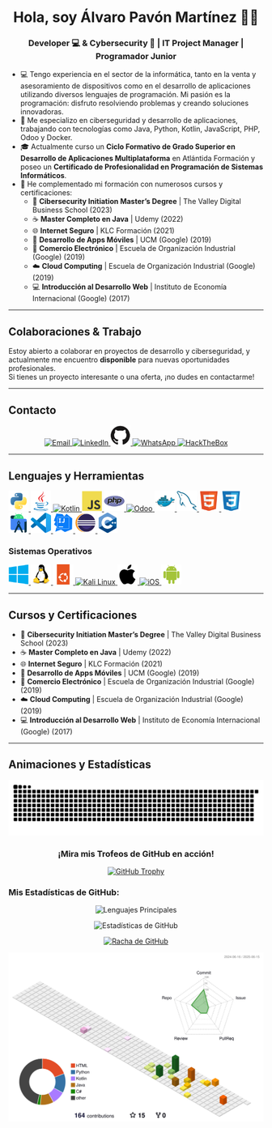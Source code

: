 <h1 align="center">Hola, soy Álvaro Pavón Martínez 👨‍💻</h1>
<h3 align="center">Developer 💻 & Cybersecurity 🔐 | IT Project Manager | Programador Junior</h3>

- 💻 Tengo experiencia en el sector de la informática, tanto en la venta y asesoramiento de dispositivos como en el desarrollo de aplicaciones utilizando diversos lenguajes de programación. Mi pasión es la programación: disfruto resolviendo problemas y creando soluciones innovadoras.
- 🔐 Me especializo en ciberseguridad y desarrollo de aplicaciones, trabajando con tecnologías como Java, Python, Kotlin, JavaScript, PHP, Odoo y Docker.
- 🎓 Actualmente curso un **Ciclo Formativo de Grado Superior en Desarrollo de Aplicaciones Multiplataforma** en Atlántida Formación y poseo un **Certificado de Profesionalidad en Programación de Sistemas Informáticos**.
- 🚀 He complementado mi formación con numerosos cursos y certificaciones:
  - 🔐 **Cibersecurity Initiation Master’s Degree** | The Valley Digital Business School (2023)
  - ☕ **Master Completo en Java** | Udemy (2022)
  - 🌐 **Internet Seguro** | KLC Formación (2021)
  - 📱 **Desarrollo de Apps Móviles** | UCM (Google) (2019)
  - 🛒 **Comercio Electrónico** | Escuela de Organización Industrial (Google) (2019)
  - ☁️ **Cloud Computing** | Escuela de Organización Industrial (Google) (2019)
  - 💻 **Introducción al Desarrollo Web** | Instituto de Economía Internacional (Google) (2017)

---

## Colaboraciones & Trabajo

Estoy abierto a colaborar en proyectos de desarrollo y ciberseguridad, y actualmente me encuentro **disponible** para nuevas oportunidades profesionales.  
Si tienes un proyecto interesante o una oferta, ¡no dudes en contactarme!

---

## Contacto

<p align="center">
  <a href="mailto:alvaropavonmartinez7@gmail.com">
    <img src="https://img.icons8.com/fluency/48/000000/email-open.png" alt="Email" width="40" height="40"/>
  </a>
  <a href="https://www.linkedin.com/in/alvaropavonmartinez/" target="_blank">
    <img src="https://img.icons8.com/color/48/000000/linkedin.png" alt="LinkedIn" width="40" height="40"/>
  </a>
  <a href="https://github.com/AlvaroPavon" target="_blank">
    <img src="https://raw.githubusercontent.com/devicons/devicon/master/icons/github/github-original.svg" alt="GitHub" width="40" height="40"/>
  </a>
  <a href="https://wa.me/34662443794/?text=Hola%21" target="_blank">
    <img src="https://img.icons8.com/color/48/000000/whatsapp.png" alt="WhatsApp" width="40" height="40"/>
  </a>
  <a href="https://app.hackthebox.com/profile/overview" target="_blank">
    <img src="https://img.icons8.com/ios-filled/50/000000/hack-the-box.png" alt="HackTheBox" width="40" height="40"/>
  </a>
</p>

---

## Lenguajes y Herramientas

<p align="left">
  <!-- Python -->
  <a href="https://www.python.org" target="_blank">
    <img src="https://raw.githubusercontent.com/devicons/devicon/master/icons/python/python-original.svg" alt="Python" width="40" height="40"/>
  </a>
  <!-- Java -->
  <a href="https://www.java.com" target="_blank">
    <img src="https://raw.githubusercontent.com/devicons/devicon/master/icons/java/java-original.svg" alt="Java" width="40" height="40"/>
  </a>
  <!-- Kotlin -->
  <a href="https://kotlinlang.org" target="_blank">
    <img src="https://upload.wikimedia.org/wikipedia/commons/7/74/Kotlin_Icon.png" alt="Kotlin" width="40" height="40"/>
  </a>
  <!-- JavaScript -->
  <a href="https://developer.mozilla.org/es/docs/Web/JavaScript" target="_blank">
    <img src="https://raw.githubusercontent.com/devicons/devicon/master/icons/javascript/javascript-original.svg" alt="JavaScript" width="40" height="40"/>
  </a>
  <!-- PHP -->
  <a href="https://www.php.net" target="_blank">
    <img src="https://raw.githubusercontent.com/devicons/devicon/master/icons/php/php-original.svg" alt="PHP" width="40" height="40"/>
  </a>
  <!-- Odoo -->
  <a href="https://www.odoo.com" target="_blank">
    <img src="https://cdn.worldvectorlogo.com/logos/odoo.svg" alt="Odoo" width="40" height="40"/>
  </a>
  <!-- Docker -->
  <a href="https://www.docker.com/" target="_blank">
    <img src="https://raw.githubusercontent.com/devicons/devicon/master/icons/docker/docker-original.svg" alt="Docker" width="40" height="40"/>
  </a>
  <!-- SQL (MySQL) -->
  <a href="https://www.mysql.com/" target="_blank">
    <img src="https://raw.githubusercontent.com/devicons/devicon/master/icons/mysql/mysql-original.svg" alt="MySQL" width="40" height="40"/>
  </a>
  <!-- HTML5 -->
  <a href="https://www.w3.org/html/" target="_blank">
    <img src="https://raw.githubusercontent.com/devicons/devicon/master/icons/html5/html5-original.svg" alt="HTML5" width="40" height="40"/>
  </a>
  <!-- CSS3 -->
  <a href="https://www.w3.org/Style/CSS/Overview.es.html" target="_blank">
    <img src="https://raw.githubusercontent.com/devicons/devicon/master/icons/css3/css3-original.svg" alt="CSS3" width="40" height="40"/>
  </a>
  <!-- Android Studio -->
  <a href="https://developer.android.com/studio" target="_blank">
    <img src="https://raw.githubusercontent.com/devicons/devicon/master/icons/androidstudio/androidstudio-original.svg" alt="Android Studio" width="40" height="40"/>
  </a>
  <!-- Visual Studio Code -->
  <a href="https://code.visualstudio.com/" target="_blank">
    <img src="https://raw.githubusercontent.com/devicons/devicon/master/icons/vscode/vscode-original.svg" alt="VS Code" width="40" height="40"/>
  </a>
  <!-- IntelliJ IDEA -->
  <a href="https://www.jetbrains.com/idea/" target="_blank">
    <img src="https://raw.githubusercontent.com/devicons/devicon/master/icons/intellij/intellij-plain.svg" alt="IntelliJ IDEA" width="40" height="40"/>
  </a>
  <!-- Eclipse -->
  <a href="https://www.eclipse.org/" target="_blank">
    <img src="https://raw.githubusercontent.com/devicons/devicon/master/icons/eclipse/eclipse-original.svg" alt="Eclipse" width="40" height="40"/>
  </a>
  <!-- DevC++ (C++) -->
  <a href="https://www.isoftwareworld.com/devcpp/" target="_blank">
    <img src="https://raw.githubusercontent.com/devicons/devicon/master/icons/cplusplus/cplusplus-original.svg" alt="C++" width="40" height="40"/>
  </a>
</p>

### Sistemas Operativos

<p align="left">
  <!-- Windows -->
  <a href="https://www.microsoft.com/windows" target="_blank">
    <img src="https://raw.githubusercontent.com/devicons/devicon/master/icons/windows8/windows8-original.svg" alt="Windows" width="40" height="40"/>
  </a>
  <!-- Linux -->
  <a href="https://www.linux.org" target="_blank">
    <img src="https://raw.githubusercontent.com/devicons/devicon/master/icons/linux/linux-original.svg" alt="Linux" width="40" height="40"/>
  </a>
  <!-- Ubuntu -->
  <a href="https://ubuntu.com" target="_blank">
    <img src="https://raw.githubusercontent.com/devicons/devicon/master/icons/ubuntu/ubuntu-plain.svg" alt="Ubuntu" width="40" height="40"/>
  </a>
  <!-- Kali Linux -->
  <a href="https://www.kali.org" target="_blank">
    <img src="https://cdn.worldvectorlogo.com/logos/kali-linux-1.svg" alt="Kali Linux" width="40" height="40"/>
  </a>
  <!-- macOS -->
  <a href="https://www.apple.com/macos" target="_blank">
    <img src="https://raw.githubusercontent.com/devicons/devicon/master/icons/apple/apple-original.svg" alt="macOS" width="40" height="40"/>
  </a>
  <!-- iOS -->
  <a href="https://www.apple.com/ios" target="_blank">
    <img src="https://img.icons8.com/ios-filled/50/000000/iphone.png" alt="iOS" width="40" height="40"/>
  </a>
  <!-- Android -->
  <a href="https://www.android.com" target="_blank">
    <img src="https://raw.githubusercontent.com/devicons/devicon/master/icons/android/android-original.svg" alt="Android" width="40" height="40"/>
  </a>
</p>

---

## Cursos y Certificaciones

- 🔐 **Cibersecurity Initiation Master’s Degree** | The Valley Digital Business School (2023)
- ☕ **Master Completo en Java** | Udemy (2022)
- 🌐 **Internet Seguro** | KLC Formación (2021)
- 📱 **Desarrollo de Apps Móviles** | UCM (Google) (2019)
- 🛒 **Comercio Electrónico** | Escuela de Organización Industrial (Google) (2019)
- ☁️ **Cloud Computing** | Escuela de Organización Industrial (Google) (2019)
- 💻 **Introducción al Desarrollo Web** | Instituto de Economía Internacional (Google) (2017)

---

## Animaciones y Estadísticas

<!-- Animación de contribución en forma de serpiente -->
<p align="center">
  <picture>
    <source media="(prefers-color-scheme: dark)" srcset="https://raw.githubusercontent.com/AlvaroPavon/AlvaroPavon/output/github-contribution-grid-snake-dark.svg"/>
    <source media="(prefers-color-scheme: light)" srcset="https://raw.githubusercontent.com/AlvaroPavon/AlvaroPavon/output/github-contribution-grid-snake.svg"/>
    <img alt="Animación de contribuciones (snake)" src="https://raw.githubusercontent.com/AlvaroPavon/AlvaroPavon/output/github-contribution-grid-snake.svg"/>
  </picture>
</p>

<!-- Tarjeta de Trofeos GitHub -->
<h3 align="center">¡Mira mis Trofeos de GitHub en acción!</h3>
<p align="center">
  <a href="https://github.com/ryo-ma/github-profile-trophy">
    <img src="https://github-profile-trophy.vercel.app/?username=AlvaroPavon&theme=radical&no-frame=true&column=7" alt="GitHub Trophy" />
  </a>
</p>

<!-- Estadísticas de GitHub -->
<h3 align="left">Mis Estadísticas de GitHub:</h3>
<p align="center">
  <img src="https://github-readme-stats.vercel.app/api/top-langs?username=AlvaroPavon&show_icons=true&locale=es&layout=compact&theme=radical&cache_seconds=0" alt="Lenguajes Principales" />
</p>
<p align="center">
  <img src="https://github-readme-stats.vercel.app/api?username=AlvaroPavon&show_icons=true&theme=radical" alt="Estadísticas de GitHub" />
</p>
<p align="center">
  <a href="https://git.io/streak-stats">
    <img src="https://streak-stats.demolab.com?user=AlvaroPavon&hide_border=true&locale=es&short_numbers=true&date_format=j%20M%5B%20Y%5D" alt="Racha de GitHub" />
  </a>
</p>
<p align="center">
  <picture>
    <source media="(prefers-color-scheme: dark)" srcset="https://raw.githubusercontent.com/AlvaroPavon/AlvaroPavon/output3d/profile-night-rainbow.svg"/>
    <source media="(prefers-color-scheme: light)" srcset="https://raw.githubusercontent.com/AlvaroPavon/AlvaroPavon/output3d/profile-season-animate.svg"/>
    <img alt="Animación del Perfil" src="https://raw.githubusercontent.com/AlvaroPavon/AlvaroPavon/output3d/profile-south-season-animate.svg"/>
  </picture>
</p>
